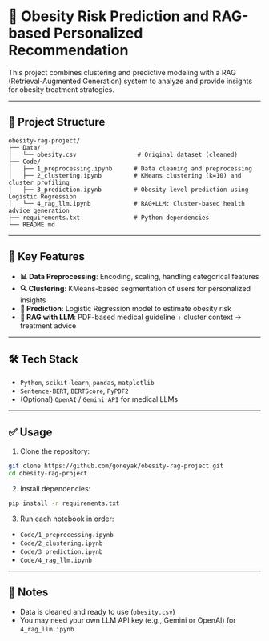 # 🧠 Obesity Risk Prediction and RAG-based Personalized Recommendation

This project combines clustering and predictive modeling with a RAG (Retrieval-Augmented Generation) system to analyze and provide insights for obesity treatment strategies.

---

## 📂 Project Structure

```
obesity-rag-project/
├── Data/
│   └── obesity.csv                 # Original dataset (cleaned)
├── Code/
│   ├── 1_preprocessing.ipynb      # Data cleaning and preprocessing
│   ├── 2_clustering.ipynb         # KMeans clustering (k=10) and cluster profiling
│   ├── 3_prediction.ipynb         # Obesity level prediction using Logistic Regression
│   └── 4_rag_llm.ipynb            # RAG+LLM: Cluster-based health advice generation
├── requirements.txt               # Python dependencies
└── README.md
```

---

## 🚀 Key Features

- **📊 Data Preprocessing**: Encoding, scaling, handling categorical features  
- **🔍 Clustering**: KMeans-based segmentation of users for personalized insights  
- **🧠 Prediction**: Logistic Regression model to estimate obesity risk  
- **🧾 RAG with LLM**: PDF-based medical guideline + cluster context → treatment advice

---

## 🛠️ Tech Stack

- `Python`, `scikit-learn`, `pandas`, `matplotlib`
- `Sentence-BERT`, `BERTScore`, `PyPDF2`
- (Optional) `OpenAI` / `Gemini API` for medical LLMs

---

## ✅ Usage

1. Clone the repository:

```bash
git clone https://github.com/goneyak/obesity-rag-project.git
cd obesity-rag-project
```

2. Install dependencies:

```bash
pip install -r requirements.txt
```

3. Run each notebook in order:

- `Code/1_preprocessing.ipynb`  
- `Code/2_clustering.ipynb`  
- `Code/3_prediction.ipynb`  
- `Code/4_rag_llm.ipynb`

---

## 📌 Notes

- Data is cleaned and ready to use (`obesity.csv`)
- You may need your own LLM API key (e.g., Gemini or OpenAI) for `4_rag_llm.ipynb`

